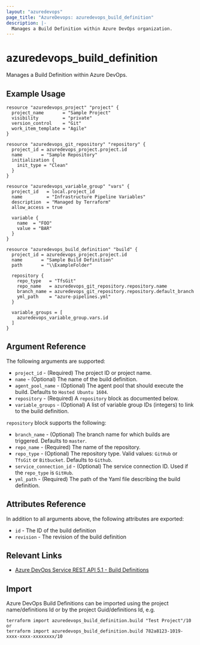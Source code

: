 ```yaml
---
layout: "azuredevops"
page_title: "AzureDevops: azuredevops_build_definition"
description: |-
  Manages a Build Definition within Azure DevOps organization.
---
```


# azuredevops_build_definition
Manages a Build Definition within Azure DevOps.

## Example Usage

```hcl
resource "azuredevops_project" "project" {
  project_name       = "Sample Project"
  visibility         = "private"
  version_control    = "Git"
  work_item_template = "Agile"
}

resource "azuredevops_git_repository" "repository" {
  project_id = azuredevops_project.project.id
  name       = "Sample Repository"
  initialization {
    init_type = "Clean"
  }
}

resource "azuredevops_variable_group" "vars" {
  project_id   = local.project_id
  name         = "Infrastructure Pipeline Variables"
  description  = "Managed by Terraform"
  allow_access = true

  variable {
    name  = "FOO"
    value = "BAR"
  }
}

resource "azuredevops_build_definition" "build" {
  project_id = azuredevops_project.project.id
  name       = "Sample Build Definition"
  path       = "\\ExampleFolder"

  repository {
    repo_type   = "TfsGit"
    repo_name   = azuredevops_git_repository.repository.name
    branch_name = azuredevops_git_repository.repository.default_branch
    yml_path    = "azure-pipelines.yml"
  }

  variable_groups = [
    azuredevops_variable_group.vars.id
  ]
}
```

## Argument Reference

The following arguments are supported:

* `project_id` - (Required) The project ID or project name.
* `name` - (Optional) The name of the build definition.
* `agent_pool_name` - (Optional) The agent pool that should execute the build. Defaults to `Hosted Ubuntu 1604`.
* `repository` - (Required) A `repository` block as documented below.
* `variable_groups` - (Optional) A list of variable group IDs (integers) to link to the build definition.

`repository` block supports the following:

* `branch_name` - (Optional) The branch name for which builds are triggered. Defaults to `master`.
* `repo_name` - (Required) The name of the repository.
* `repo_type` - (Optional) The repository type. Valid values: `GitHub` or `TfsGit` or `Bitbucket`. Defaults to `Github`.
* `service_connection_id` - (Optional) The service connection ID. Used if the `repo_type` is `GitHub`.
* `yml_path` - (Required) The path of the Yaml file describing the build definition.


## Attributes Reference

In addition to all arguments above, the following attributes are exported:

* `id` - The ID of the build definition
* `revision` - The revision of the build definition

## Relevant Links
* [Azure DevOps Service REST API 5.1 - Build Definitions](https://docs.microsoft.com/en-us/rest/api/azure/devops/build/definitions?view=azure-devops-rest-5.1)

## Import
Azure DevOps Build Definitions can be imported using the project name/definitions Id or by the project Guid/definitions Id, e.g.
 
 ```
 terraform import azuredevops_build_definition.build "Test Project"/10
 or
 terraform import azuredevops_build_definition.build 782a8123-1019-xxxx-xxxx-xxxxxxxx/10
 ```